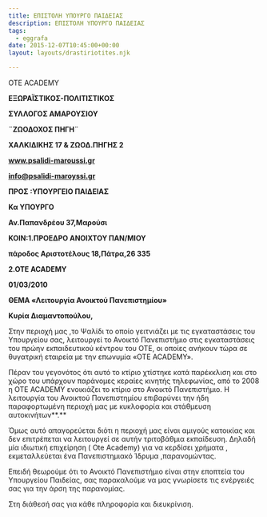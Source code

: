 ```yaml
---
title: ΕΠΙΣΤΟΛΗ ΥΠΟΥΡΓΟ ΠΑΙΔΕΙΑΣ
description: ΕΠΙΣΤΟΛΗ ΥΠΟΥΡΓΟ ΠΑΙΔΕΙΑΣ
tags:
  - eggrafa
date: 2015-12-07T10:45:00+00:00
layout: layouts/drastiriotites.njk

---
```


ΟΤΕ ACADEMY

<!-- excerpt -->

**EΞΩΡΑΪΣΤΙΚΟΣ-ΠΟΛΙΤΙΣΤΙΚΟΣ**

**ΣΥΛΛΟΓΟΣ ΑΜΑΡΟΥΣΙΟΥ**

**¨ΖΩΟΔΟΧΟΣ ΠΗΓΗ¨**

**ΧΑΛΚΙΔΙΚΗΣ 17 &amp; ΖΩΟΔ.ΠΗΓΗΣ 2**

**www.psalidi-maroussi.gr**

**info@psalidi-maroyssi.gr**

**ΠΡΟΣ :ΥΠΟΥΡΓΕΙΟ ΠΑΙΔΕΙΑΣ**

**Κα ΥΠΟΥΡΓΟ**

**Αν.Παπανδρέου 37,Μαρούσι**

**ΚΟΙΝ:1.ΠΡΟΕΔΡΟ ΑΝΟΙΧΤΟΥ ΠΑΝ/ΜΙΟΥ**

**πάροδος Αριστοτέλους 18,Πάτρα,26 335**

**2.ΟΤΕ ACADEMY**

**01/03/2010**

**ΘΕΜΑ «Λειτουργία Ανοικτού Πανεπιστημίου»**

**Κυρία Διαμαντοπούλου,**

Στην περιοχή μας ,το Ψαλίδι το οποίο γειτνιάζει με τις εγκαταστάσεις του Υπουργείου σας, λειτουργεί το Ανοικτό Πανεπιστήμιο στις εγκαταστάσεις του πρώην εκπαιδευτικού κέντρου του ΟΤΕ, οι οποίες ανήκουν τώρα σε θυγατρική εταιρεία με την επωνυμία «OTE ACADEMY».

Πέραν του γεγονότος ότι αυτό το κτίριο χτίστηκε κατά παρέκκλιση και στο χώρο του υπάρχουν παράνομες κεραίες κινητής τηλεφωνίας, από το 2008 η ΟΤΕ ACADEMY ενοικιάζει το κτίριο στο Ανοικτό Πανεπιστήμιο. Η λειτουργία του Ανοικτού Πανεπιστημίου επιβαρύνει την ήδη παραφορτωμένη περιοχή μας με κυκλοφορία και στάθμευση αυτοκινήτων**.**

Όμως αυτό απαγορεύεται διότι η περιοχή μας είναι αμιγούς κατοικίας και δεν επιτρέπεται να λειτουργεί σε αυτήν τριτοβάθμια εκπαίδευση. Δηλαδή μία ιδιωτική επιχείρηση ( Ote Academy) για να κερδίσει χρήματα , εκμεταλλεύεται ένα Πανεπιστημιακό Ίδρυμα ,παρανομώντας.

Επειδή θεωρούμε ότι το Ανοικτό Πανεπιστήμιο είναι στην εποπτεία του Υπουργείου Παιδείας, σας παρακαλούμε να μας γνωρίσετε τις ενέργειές σας για την άρση της παρανομίας.

Στη διάθεσή σας για κάθε πληροφορία και διευκρίνιση.
